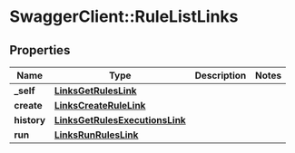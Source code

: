 # SwaggerClient::RuleListLinks

## Properties
Name | Type | Description | Notes
------------ | ------------- | ------------- | -------------
**_self** | [**LinksGetRulesLink**](LinksGetRulesLink.md) |  | 
**create** | [**LinksCreateRuleLink**](LinksCreateRuleLink.md) |  | 
**history** | [**LinksGetRulesExecutionsLink**](LinksGetRulesExecutionsLink.md) |  | 
**run** | [**LinksRunRulesLink**](LinksRunRulesLink.md) |  | 


